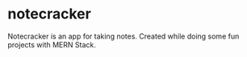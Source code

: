 # notecracker
Notecracker is an app for taking notes. Created while doing some fun projects with MERN Stack.
